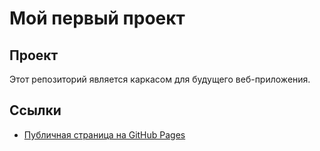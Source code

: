 # Мой первый проект

## Проект
Этот репозиторий является каркасом для будущего веб-приложения. 

## Ссылки
- [Публичная страница на GitHub Pages](https://manfred246.github.io/Example_prod/)
